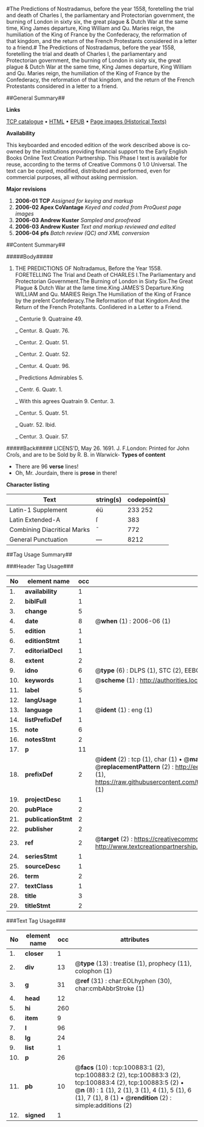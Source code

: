 #The Predictions of Nostradamus, before the year 1558, foretelling the trial and death of Charles I, the parliamentary and Protectorian government, the burning of London in sixty six, the great plague & Dutch War at the same time, King James departure, King William and Qu. Maries reign, the humiliation of the King of France by the Confederacy, the reformation of that kingdom, and the return of the French Protestants considered in a letter to a friend.#
The Predictions of Nostradamus, before the year 1558, foretelling the trial and death of Charles I, the parliamentary and Protectorian government, the burning of London in sixty six, the great plague & Dutch War at the same time, King James departure, King William and Qu. Maries reign, the humiliation of the King of France by the Confederacy, the reformation of that kingdom, and the return of the French Protestants considered in a letter to a friend.

##General Summary##

**Links**

[TCP catalogue](http://www.ota.ox.ac.uk/tcp/)  • 
[HTML](http://tei.it.ox.ac.uk/tcp/Texts-HTML/free/A52/A52515.html)  • 
[EPUB](http://tei.it.ox.ac.uk/tcp/Texts-EPUB/free/A52/A52515.epub) • 
[Page images (Historical Texts)](https://data.historicaltexts.jisc.ac.uk/view?pubId=eebo-13640461e&pageId=eebo-13640461e-100883-1)

**Availability**

This keyboarded and encoded edition of the
	       work described above is co-owned by the institutions
	       providing financial support to the Early English Books
	       Online Text Creation Partnership. This Phase I text is
	       available for reuse, according to the terms of Creative
	       Commons 0 1.0 Universal. The text can be copied,
	       modified, distributed and performed, even for
	       commercial purposes, all without asking permission.

**Major revisions**

1. __2006-01__ __TCP__ *Assigned for keying and markup*
1. __2006-02__ __Apex CoVantage__ *Keyed and coded from ProQuest page images*
1. __2006-03__ __Andrew Kuster__ *Sampled and proofread*
1. __2006-03__ __Andrew Kuster__ *Text and markup reviewed and edited*
1. __2006-04__ __pfs__ *Batch review (QC) and XML conversion*

##Content Summary##

#####Body#####

1. THE PREDICTIONS OF Noſtradamus, Before the Year 1558.
FORETELLING
The Trial and Death of CHARLES I.The Parliamentary and Protectorian Government.The Burning of London in Sixty Six.The Great Plague & Dutch War at the ſame time.King JAMES'S Departure.King WILLIAM and Qu. MARIES Reign.The Humiliation of the King of France by the preſent Confederacy.The Reformation of that Kingdom.And the Return of the French Proteſtants.
Conſidered in a Letter to a Friend.

    _ Centurie 9. Quatraine 49.

    _ Centur. 8. Quatr. 76.

    _ Centur. 2. Quatr. 51.

    _ Centur. 2. Quatr. 52.

    _ Centur. 4. Quatr. 96.

    _ Predictions Admirables 5.

    _ Centr. 6. Quatr. 1.

    _ With this agrees Quatrain 9. Centur. 3.

    _ Centur. 5. Quatr. 51.

    _ Quatr. 52. Ibid.

    _ Centur. 3. Quair. 57.

#####Back#####
LICENS'D, May 26. 1691. J. F.London: Printed for John Croſs, and are to be Sold by R. B. in Warwick-
**Types of content**

  * There are 96 **verse** lines!
  * Oh, Mr. Jourdain, there is **prose** in there!

**Character listing**


|Text|string(s)|codepoint(s)|
|---|---|---|
|Latin-1 Supplement|éü|233 252|
|Latin Extended-A|ſ|383|
|Combining             Diacritical Marks|̄|772|
|General Punctuation|—|8212|

##Tag Usage Summary##

###Header Tag Usage###

|No|element name|occ|attributes|
|---|---|---|---|
|1.|__availability__|1||
|2.|__biblFull__|1||
|3.|__change__|5||
|4.|__date__|8| @__when__ (1) : 2006-06 (1)|
|5.|__edition__|1||
|6.|__editionStmt__|1||
|7.|__editorialDecl__|1||
|8.|__extent__|2||
|9.|__idno__|6| @__type__ (6) : DLPS (1), STC (2), EEBO-CITATION (1), OCLC (1), VID (1)|
|10.|__keywords__|1| @__scheme__ (1) : http://authorities.loc.gov/ (1)|
|11.|__label__|5||
|12.|__langUsage__|1||
|13.|__language__|1| @__ident__ (1) : eng (1)|
|14.|__listPrefixDef__|1||
|15.|__note__|6||
|16.|__notesStmt__|2||
|17.|__p__|11||
|18.|__prefixDef__|2| @__ident__ (2) : tcp (1), char (1)  •  @__matchPattern__ (2) : ([0-9\-]+):([0-9IVX]+) (1), (.+) (1)  •  @__replacementPattern__ (2) : http://eebo.chadwyck.com/downloadtiff?vid=$1&page=$2 (1), https://raw.githubusercontent.com/textcreationpartnership/Texts/master/tcpchars.xml#$1 (1)|
|19.|__projectDesc__|1||
|20.|__pubPlace__|2||
|21.|__publicationStmt__|2||
|22.|__publisher__|2||
|23.|__ref__|2| @__target__ (2) : https://creativecommons.org/publicdomain/zero/1.0/ (1), http://www.textcreationpartnership.org/docs/. (1)|
|24.|__seriesStmt__|1||
|25.|__sourceDesc__|1||
|26.|__term__|2||
|27.|__textClass__|1||
|28.|__title__|3||
|29.|__titleStmt__|2||


###Text Tag Usage###

|No|element name|occ|attributes|
|---|---|---|---|
|1.|__closer__|1||
|2.|__div__|13| @__type__ (13) : treatise (1), prophecy (11), colophon (1)|
|3.|__g__|31| @__ref__ (31) : char:EOLhyphen (30), char:cmbAbbrStroke (1)|
|4.|__head__|12||
|5.|__hi__|260||
|6.|__item__|9||
|7.|__l__|96||
|8.|__lg__|24||
|9.|__list__|1||
|10.|__p__|26||
|11.|__pb__|10| @__facs__ (10) : tcp:100883:1 (2), tcp:100883:2 (2), tcp:100883:3 (2), tcp:100883:4 (2), tcp:100883:5 (2)  •  @__n__ (8) : 1 (1), 2 (1), 3 (1), 4 (1), 5 (1), 6 (1), 7 (1), 8 (1)  •  @__rendition__ (2) : simple:additions (2)|
|12.|__signed__|1||
